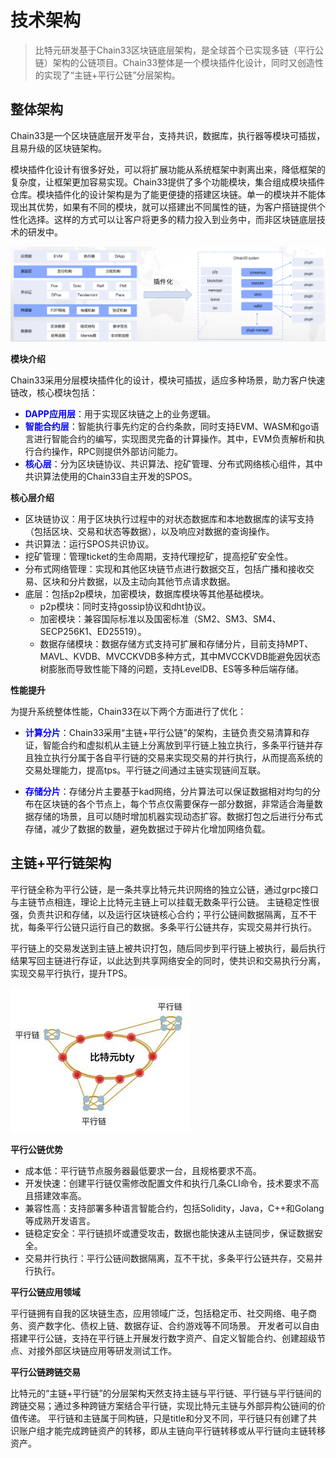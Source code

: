 # 技术架构
>比特元研发基于Chain33区块链底层架构，是全球首个已实现多链（平行公链）架构的公链项目。Chain33整体是一个模块插件化设计，同时又创造性的实现了“主链+平行公链”分层架构。

## 整体架构
Chain33是一个区块链底层开发平台，支持共识，数据库，执行器等模块可插拔，且易升级的区块链架构。

模块插件化设计有很多好处，可以将扩展功能从系统框架中剥离出来，降低框架的复杂度，让框架更加容易实现。Chain33提供了多个功能模块，集合组成模块插件仓库。模块插件化的设计架构是为了能更便捷的搭建区块链。单一的模块并不能体现出其优势，如果有不同的模块，就可以搭建出不同属性的链，为客户搭链提供个性化选择。这样的方式可以让客户将更多的精力投入到业务中，而非区块链底层技术的研发中。

![技术架构](../../../picture/plugin.png)


**模块介绍**

Chain33采用分层模块插件化的设计，模块可插拔，适应多种场景，助力客户快速链改，核心模块包括：

- <font color=blue>**DAPP应用层**</font>：用于实现区块链之上的业务逻辑。
- <font color=blue>**智能合约层**</font>：智能执行事先约定的合约条款，同时支持EVM、WASM和go语言进行智能合约的编写，实现图灵完备的计算操作。其中，EVM负责解析和执行合约操作，RPC则提供外部访问能力。
- <font color=blue>**核心层**</font>：分为区块链协议、共识算法、挖矿管理、分布式网络核心组件，其中共识算法使用的Chain33自主开发的SPOS。

**核心层介绍**

- 区块链协议：用于区块执行过程中的对状态数据库和本地数据库的读写支持（包括区块、交易和状态等数据），以及响应对数据的查询操作。
- 共识算法：运行SPOS共识协议。
- 挖矿管理：管理ticket的生命周期，支持代理挖矿，提高挖矿安全性。
- 分布式网络管理：实现和其他区块链节点进行数据交互，包括广播和接收交易、区块和分片数据，以及主动向其他节点请求数据。
- 底层：包括p2p模块，加密模块，数据库模块等其他基础模块。
	- p2p模块：同时支持gossip协议和dht协议。
	- 加密模块：兼容国际标准以及国密标准（SM2、SM3、SM4、SECP256K1、ED25519）。
	- 数据存储模块：数据存储方式支持可扩展和存储分片，目前支持MPT、MAVL、KVDB、MVCCKVDB多种方式，其中MVCCKVDB能避免因状态树膨胀而导致性能下降的问题，支持LevelDB、ES等多种后端存储。

**性能提升**

为提升系统整体性能，Chain33在以下两个方面进行了优化：

- <font color=blue>**计算分片**</font>：Chain33采用“主链+平行公链”的架构，主链负责交易清算和存证，智能合约和虚拟机从主链上分离放到平行链上独立执行，多条平行链并存且独立执行分属于各自平行链的交易来实现交易的并行执行，从而提高系统的交易处理能力，提高tps。平行链之间通过主链实现链间互联。

- <font color=blue>**存储分片**</font>：存储分片主要基于kad网络，分片算法可以保证数据相对均匀的分布在区块链的各个节点上，每个节点仅需要保存一部分数据，非常适合海量数据存储的场景，且可以随时增加机器实现动态扩容。数据打包之后进行分布式存储，减少了数据的数量，避免数据过于碎片化增加网络负载。

## 主链+平行链架构 ##
平行链全称为平行公链，是一条共享比特元共识网络的独立公链，通过grpc接口与主链节点相连，理论上比特元主链上可以挂载无数条平行公链。
主链稳定性很强，负责共识和存储，以及运行区块链核心合约；平行公链间数据隔离，互不干扰，每条平行公链只运行自己的数据。多条平行公链共存，实现交易并行执行。

平行链上的交易发送到主链上被共识打包，随后同步到平行链上被执行，最后执行结果写回主链进行存证，以此达到共享网络安全的同时，使共识和交易执行分离，实现交易平行执行，提升TPS。

![平行链架构](../../../picture/parachain.png)

**平行公链优势**

- 成本低：平行链节点服务器最低要求一台，且规格要求不高。
- 开发快速：创建平行链仅需修改配置文件和执行几条CLI命令，技术要求不高且搭建效率高。
- 兼容性高：支持部署多种语言智能合约，包括Solidity，Java，C++和Golang等成熟开发语言。
- 链稳定安全：平行链损坏或遭受攻击，数据也能快速从主链同步，保证数据安全。
- 交易并行执行：平行公链间数据隔离，互不干扰，多条平行公链共存，交易并行执行。

**平行公链应用领域**

平行链拥有自我的区块链生态，应用领域广泛，包括稳定币、社交网络、电子商务、资产数字化、债权上链、数据存证、合约游戏等不同场景。
开发者可以自由搭建平行公链，支持在平行链上开展发行数字资产、自定义智能合约、创建超级节点、对接外部区块链应用等研发测试工作。

**平行公链跨链交易**

比特元的“主链+平行链”的分层架构天然支持主链与平行链、平行链与平行链间的跨链交易；通过多种跨链方案结合平行链，实现比特元主链与外部异构公链间的价值传递。
平行链和主链属于同构链，只是title和分叉不同，平行链只有创建了共识账户组才能完成跨链资产的转移，即从主链向平行链转移或从平行链向主链转移资产。

